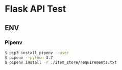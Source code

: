 # Flask API Test

## ENV

### Pipenv

```sh
$ pip3 install pipenv --user
$ pipenv --python 3.7
$ pipenv install -r ./item_store/requirements.txt
```
